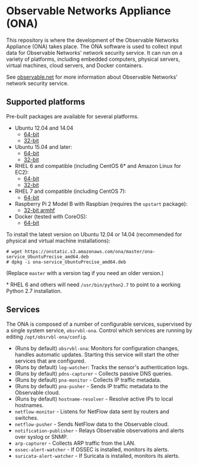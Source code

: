 # Observable Networks Appliance (ONA) #

This repository is where the development of the Observable Networks Appliance (ONA) takes place. The ONA software is used to collect input data for Observable Networks' network security service. It can run on a variety of platforms, including embedded computers, physical servers, virtual machines, cloud servers, and Docker containers.

See [observable.net](https://observable.net) for more information about Observable Networks' network security service.

## Supported platforms

Pre-built packages are available for several platforms.

* Ubuntu 12.04 and 14.04
    * [64-bit](https://onstatic.s3.amazonaws.com/ona/master/ona-service_UbuntuPrecise_amd64.deb)
    * [32-bit](https://onstatic.s3.amazonaws.com/ona/master/ona-service_UbuntuPrecise_i386.deb)
* Ubuntu 15.04 and later:
    * [64-bit](https://onstatic.s3.amazonaws.com/ona/master/ona-service_UbuntuVivid_amd64.deb)
    * [32-bit](https://onstatic.s3.amazonaws.com/ona/master/ona-service_UbuntuVivid_i386.deb)
* RHEL 6 and compatible (including CentOS 6* and Amazon Linux for EC2):
    * [64-bit](https://onstatic.s3.amazonaws.com/ona/master/ona-service_RHEL_6_amd64.rpm)
    * [32-bit](https://onstatic.s3.amazonaws.com/ona/master/ona-service_RHEL_6_i386.rpm)
* RHEL 7 and compatible (including CentOS 7):
    * [64-bit](https://onstatic.s3.amazonaws.com/ona/master/ona-service_RHEL_7_amd64.rpm)
* Raspberry Pi 2 Model B with Raspbian (requires the `upstart` package):
    * [32-bit armhf](https://s3.amazonaws.com/onstatic/ona/armhf/ona-service_UbuntuPrecise_armhf.deb)
* Docker (tested with CoreOS):
    * [64-bit](https://github.com/obsrvbl/ona/blob/master/images/docker/Dockerfile)

To install the latest version on Ubuntu 12.04 or 14.04 (recommended for physical and virtual machine installations):

```
# wget https://onstatic.s3.amazonaws.com/ona/master/ona-service_UbuntuPrecise_amd64.deb
# dpkg -i ona-service_UbuntuPrecise_amd64.deb
```

(Replace `master` with a version tag if you need an older version.)

\* RHEL 6 and others will need `/usr/bin/python2.7` to point to a working Python 2.7 installation.

## Services

The ONA is composed of a number of configurable services, supervised by a single system service, `obsrvbl-ona`. Control which services are running by editing `/opt/obsrvbl-ona/config`.

* (Runs by default) `obsrvbl-ona`: Monitors for configuration changes, handles
  automatic updates. Starting this service will start the other services that are configured.
* (Runs by default) `log-watcher`: Tracks the sensor's authentication logs.
* (Runs by default) `pdns-capturer` - Collects passive DNS queries.
* (Runs by default) `pna-monitor` - Collects IP traffic metadata.
* (Runs by default) `pna-pusher` - Sends IP traffic metadata to the Observable cloud.
* (Runs by default) `hostname-resolver` - Resolve active IPs to local hostnames.
* `netflow-monitor` - Listens for NetFlow data sent by routers and switches.
* `netflow-pusher` - Sends NetFlow data to the Observable cloud.
* `notification-publisher` - Relays Observable observations and alerts over syslog or SNMP.
* `arp-capturer` - Collects ARP traffic from the LAN.
* `ossec-alert-watcher` - If OSSEC is installed, monitors its alerts.
* `suricata-alert-watcher` - If Suricata is installed, monitors its alerts.


